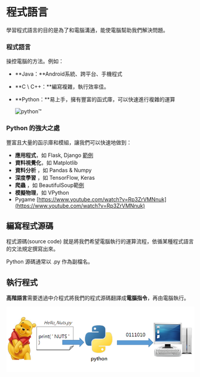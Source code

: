# 程式語言

學習程式語言的目的是為了和電腦溝通，能使電腦幫助我們解決問題。

### 程式語言

操控電腦的方法。例如：

* **Java：**Android系統、跨平台、手機程式
* **C \ C++：**編寫複雜，執行效率佳。
* **Python：**易上手，擁有豐富的函式庫，可以快速進行複雜的運算

  ![python&#x2122;](https://www.python.org/static/img/python-logo@2x.png)

### Python 的強大之處

豐富且大量的函示庫和模組，讓我們可以快速地做到：

* **應用程式**，如 Flask, Django [範例](https://repl.it/@hwchang/python-guess-the-number-template)
* **資料視覺化**，如 Matplotlib
* **資料分析** ，如 Pandas & Numpy
* **深度學習** ，如 TensorFlow, Keras
* **爬蟲** ，如 BeautifulSoup範[例](https://www.webscrapingpro.tw/yahoo-movie-web-scraping-using-python/)
* **模擬物理**，如 VPython
* Pygame [https://www.youtube.com/watch?v=Rp3ZrVMNnuk](https://www.youtube.com/watch?v=Rp3ZrVMNnuk)

## 編寫程式源碼

程式源碼\(source code\) 就是將我們希望電腦執行的運算流程，依循某種程式語言的文法規定撰寫出來。

Python 源碼通常以 .py 作為副檔名。

## **執行程式**

**高階語言**需要透過中介程式將我們的程式源碼翻譯成**電腦指令**，再由電腦執行。

![](../../.gitbook/assets/image%20%2839%29.png)

